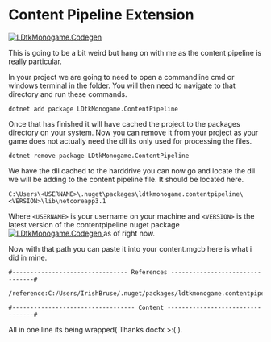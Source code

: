# Content Pipeline Extension

[![LDtkMonogame.Codegen](https://buildstats.info/nuget/LDtkMonogame.ContentPipeline) ](https://www.nuget.org/packages/LDtkMonogame.ContentPipeline/)

This is going to be a bit weird but hang on with me as the content pipeline is really particular.

In your project we are going to need to open a commandline cmd or windows terminal in the folder.
You will then need to navigate to that directory and run these commands.

```shell
dotnet add package LDtkMonogame.ContentPipeline
```

Once that has finished it will have cached the project to the packages directory on your system.
Now you can remove it from your project as your game does not actually need the dll its only used for processing the files.


```shell
dotnet remove package LDtkMonogame.ContentPipeline
```

We have the dll cached to the harddrive you can now go and locate the dll we will be adding to the content pipeline file.
It should be located here.

```shell
C:\Users\<USERNAME>\.nuget\packages\ldtkmonogame.contentpipeline\<VERSION>\lib\netcoreapp3.1
```

Where `<USERNAME>` is your username on your machine and `<VERSION>` is the latest version of the contentpipeline nuget package [![LDtkMonogame.Codegen](https://buildstats.info/nuget/LDtkMonogame.ContentPipeline) ](https://www.nuget.org/packages/LDtkMonogame.ContentPipeline/) as of right now.

Now with that path you can paste it into your content.mgcb here is what i did in mine.


```shell
#-------------------------------- References --------------------------------#

/reference:C:/Users/IrishBruse/.nuget/packages/ldtkmonogame.contentpipeline/0.4.1/lib/netcoreapp3.1/LDtk.ContentPipeline.dll

#---------------------------------- Content ---------------------------------#
```
All in one line its being wrapped( Thanks docfx >:( ).
